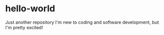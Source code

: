 # hello-world
Just another repository
I'm new to coding and software development, but I'm pretty excited!
